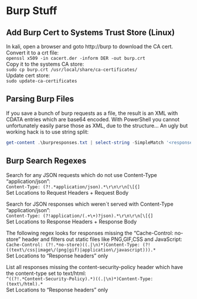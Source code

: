 # Burp Stuff

## Add Burp Cert to Systems Trust Store (Linux)
In kali, open a browser and goto http://burp to download the CA cert.   
Convert it to a crt file:   
`openssl x509 -in cacert.der -inform DER -out burp.crt`   
Copy it to the systems CA store:   
`sudo cp burp.crt /usr/local/share/ca-certificates/`   
Update cert store:   
`sudo update-ca-certificates`   

## Parsing Burp Files
If you save a bunch of burp requests as a file, the result is an XML with CDATA entries which are base64 encoded. With PowerShell you cannot unfortunately easily parse those as XML, due to the structure...
An ugly but working hack is to use string split:
```powershell
get-content .\burpresponses.txt | select-string -SimpleMatch '<response base64="true"><![CDATA[' | % { ((($_ -split "\[")[2]) -split "\]")[0] } | % { [System.Text.Encoding]::ASCII.GetString([System.Convert]::FromBase64String($_))}
``` 
## Burp Search Regexes
Search for any JSON requests which do not use Content-Type “application/json”:   
`Content-Type: (?!.*application/json).*\r\n\r\n[\[{]`   
Set Locations to Request Headers + Request Body   

Search for JSON responses which weren´t served with Content-Type “application/json”:   
`Content-Type: (?!application/(.+\+)?json).*\r\n\r\n[\[{]`   
Set Locations to Response Headers + Response Body   
 
The following regex looks for responses missing the “Cache-Control: no-store” header and filters out static files like PNG,GIF,CSS and JavaScript:   
`Cache-Control: (?!.*no-store)((.|\n)*)Content-Type: (?!((text\/css|image\/(png|gif)|application\/javascript))).*`   
Set Locations to “Response headers” only   

List all responses missing the content-security-policy header which have the content-type set to text/html:   
`^((?!.*Content-Security-Policy).*)((.|\n)*)Content-Type: (text\/html).*`   
Set Locations to “Response headers” only   
